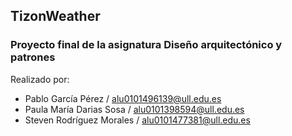 ## TizonWeather

### Proyecto final de la asignatura Diseño arquitectónico y patrones

Realizado por: 
- Pablo García Pérez / alu0101496139@ull.edu.es
- Paula María Darias Sosa / alu0101398594@ull.edu.es
- Steven Rodríguez Morales / alu0101477381@ull.edu.es
